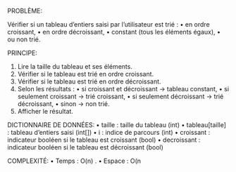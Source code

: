 PROBLÈME:

Vérifier si un tableau d’entiers saisi par l’utilisateur est trié :
• en ordre croissant,
• en ordre décroissant,
• constant (tous les éléments égaux),
• ou non trié.

PRINCIPE:
1. Lire la taille du tableau et ses éléments.
2. Vérifier si le tableau est trié en ordre croissant.
3. Vérifier si le tableau est trié en ordre décroissant.
4. Selon les résultats :
• si croissant et décroissant → tableau constant,
• si seulement croissant → trié croissant,
• si seulement décroissant → trié décroissant,
• sinon → non trié.
5. Afficher le résultat.

DICTIONNAIRE DE DONNÉES:
• taille : taille du tableau (int)
• tableau[taille] : tableau d’entiers saisi (int[])
• i : indice de parcours (int)
• croissant : indicateur booléen si le tableau est croissant (bool)
• decroissant : indicateur booléen si le tableau est décroissant (bool)

COMPLEXITÉ:
• Temps : O(n) .
• Espace : O(n
